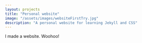 ```yaml
---
layout: projects
title: "Personal website"
image: "/assets/images/websiteFirstTry.jpg"
description: "A personal website for learning Jekyll and CSS"
---
```


I made a website. Woohoo!